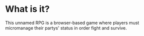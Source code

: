 # What is it?

This unnamed RPG is a browser-based game where players must micromanage their partys' status in order fight and survive.